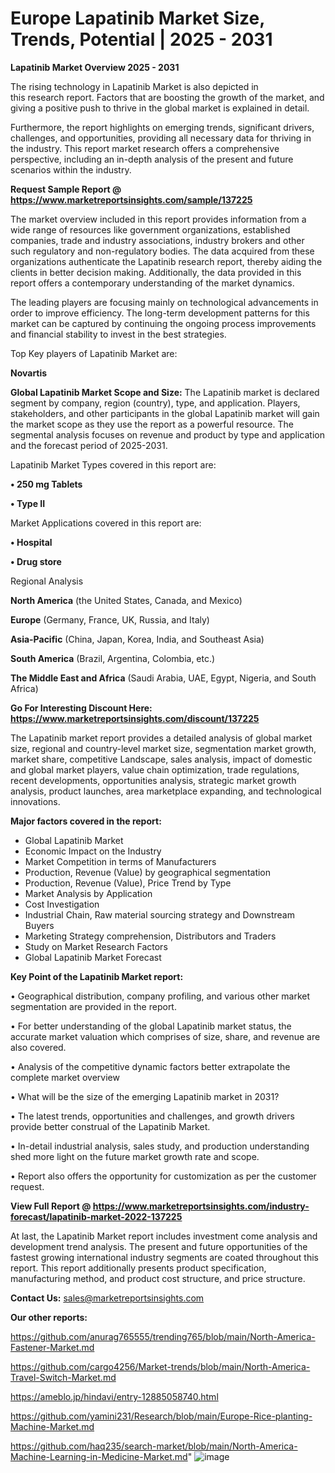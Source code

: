 # Europe Lapatinib Market Size, Trends, Potential | 2025 - 2031

<Strong> Lapatinib Market Overview 2025 - 2031</strong>

The rising technology in Lapatinib Market is also depicted in this research report. Factors that are boosting the growth of the market, and giving a positive push to thrive in the global market is explained in detail.

Furthermore, the report highlights on emerging trends, significant drivers, challenges, and opportunities, providing all necessary data for thriving in the industry. This report market research offers a comprehensive perspective, including an in-depth analysis of the present and future scenarios within the industry.

<strong>Request Sample Report @ <a href=https://www.marketreportsinsights.com/sample/137225>https://www.marketreportsinsights.com/sample/137225</a></strong>

The market overview included in this report provides information from a wide range of resources like government organizations, established companies, trade and industry associations, industry brokers and other such regulatory and non-regulatory bodies. The data acquired from these organizations authenticate the Lapatinib research report, thereby aiding the clients in better decision making. Additionally, the data provided in this report offers a contemporary understanding of the market dynamics.

The leading players are focusing mainly on technological advancements in order to improve efficiency. The long-term development patterns for this market can be captured by continuing the ongoing process improvements and financial stability to invest in the best strategies.

Top Key players of Lapatinib Market are:

<strong>Novartis</strong>

<strong><b>Global Lapatinib Market Scope and Size:</b></strong>
The Lapatinib market is declared segment by company, region (country), type, and application. Players, stakeholders, and other participants in the global Lapatinib market will gain the market scope as they use the report as a powerful resource. The segmental analysis focuses on revenue and product by type and application and the forecast period of 2025-2031.

Lapatinib Market Types covered in this report are:

<strong>• 250 mg Tablets

• Type II</strong>

Market Applications covered in this report are:

<strong>• Hospital

• Drug store</strong> 

Regional Analysis

<strong>North America</strong> (the United States, Canada, and Mexico)

<strong>Europe</strong> (Germany, France, UK, Russia, and Italy)

<strong>Asia-Pacific</strong> (China, Japan, Korea, India, and Southeast Asia)

<strong>South America</strong> (Brazil, Argentina, Colombia, etc.)

<strong>The Middle East and Africa</strong> (Saudi Arabia, UAE, Egypt, Nigeria, and South Africa)

<strong>Go For Interesting Discount Here: <a href=https://www.marketreportsinsights.com/discount/137225>https://www.marketreportsinsights.com/discount/137225</a></strong>

The Lapatinib market report provides a detailed analysis of global market size, regional and country-level market size, segmentation market growth, market share, competitive Landscape, sales analysis, impact of domestic and global market players, value chain optimization, trade regulations, recent developments, opportunities analysis, strategic market growth analysis, product launches, area marketplace expanding, and technological innovations.

<strong><b>Major factors covered in the report:</b></strong>
<ul>
  <li>Global Lapatinib Market </li>
  <li>Economic Impact on the Industry</li>
  <li>Market Competition in terms of Manufacturers</li>
  <li>Production, Revenue (Value) by geographical segmentation</li>
  <li>Production, Revenue (Value), Price Trend by Type</li>
  <li>Market Analysis by Application</li>
  <li>Cost Investigation</li>
  <li>Industrial Chain, Raw material sourcing strategy and Downstream Buyers</li>
  <li>Marketing Strategy comprehension, Distributors and Traders</li>
  <li>Study on Market Research Factors</li>
  <li>Global Lapatinib Market Forecast</li>
</ul>

<strong><b>Key Point of the Lapatinib Market report:</b></strong>

• Geographical distribution, company profiling, and various other market segmentation are provided in the report.

• For better understanding of the global Lapatinib market status, the accurate market valuation which comprises of size, share, and revenue are also covered.

• Analysis of the competitive dynamic factors better extrapolate the complete market overview

• What will be the size of the emerging Lapatinib market in 2031?

• The latest trends, opportunities and challenges, and growth drivers provide better construal of the Lapatinib Market.

• In-detail industrial analysis, sales study, and production understanding shed more light on the future market growth rate and scope.

• Report also offers the opportunity for customization as per the customer request.

<strong><b>View Full Report @ <a href=https://www.marketreportsinsights.com/industry-forecast/lapatinib-market-2022-137225>https://www.marketreportsinsights.com/industry-forecast/lapatinib-market-2022-137225</a></b></strong>


At last, the Lapatinib Market report includes investment come analysis and development trend analysis. The present and future opportunities of the fastest growing international industry segments are coated throughout this report. This report additionally presents product specification, manufacturing method, and product cost structure, and price structure.

<strong>Contact Us:</strong>
sales@marketreportsinsights.com

<strong>Our other reports:</strong>

<a href=https://github.com/anurag765555/trending765/blob/main/North-America-Fastener-Market.md>https://github.com/anurag765555/trending765/blob/main/North-America-Fastener-Market.md</a>

<a href=https://github.com/cargo4256/Market-trends/blob/main/North-America-Travel-Switch-Market.md>https://github.com/cargo4256/Market-trends/blob/main/North-America-Travel-Switch-Market.md</a>

<a href=https://ameblo.jp/hindavi/entry-12885058740.html>https://ameblo.jp/hindavi/entry-12885058740.html</a>

<a href=https://github.com/yamini231/Research/blob/main/Europe-Rice-planting-Machine-Market.md>https://github.com/yamini231/Research/blob/main/Europe-Rice-planting-Machine-Market.md</a>

<a href=https://github.com/haq235/search-market/blob/main/North-America-Machine-Learning-in-Medicine-Market.md>https://github.com/haq235/search-market/blob/main/North-America-Machine-Learning-in-Medicine-Market.md</a>"
![image](https://github.com/user-attachments/assets/6e61a590-49d0-41f1-9640-72421f9371fe)
